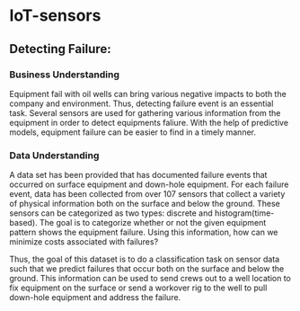 # IoT-sensors
## Detecting Failure:
### Business Understanding
Equipment fail with oil wells can bring various negative impacts to both the company and environment. Thus, detecting failure event is an essential task. Several sensors are used for gathering various information from the equipment in order to detect equipments faliure. With the help of predictive models, equipment failure can be easier to find in a timely manner.
### Data Understanding
A data set has been provided that has documented failure events that occurred on surface equipment and down-hole equipment. For each failure event, data has been collected from over 107 sensors that collect a variety of physical information both on the surface and below the ground. These sensors can be categorized as two types: discrete and histogram(time-based). The goal is to categorize whether or not the given equipment pattern shows the equipment failure. Using this information, how can we minimize costs associated with failures?

Thus, the goal of this dataset is to do a classification task on sensor data such that we predict failures that occur both on the surface and below the ground. This information can be used to send crews out to a well location to fix equipment on the surface or send a workover rig to the well to pull down-hole equipment and address the failure.